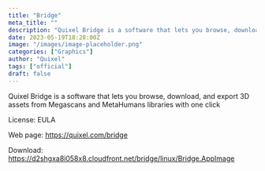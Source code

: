 ```yaml
---
title: "Bridge"
meta_title: ""
description: "Quixel Bridge is a software that lets you browse, download, and export 3D assets from Megascans and MetaHumans libraries with one click"
date: 2023-05-19T18:28:00Z
image: "/images/image-placeholder.png"
categories: ["Graphics"]
author: "Quixel"
tags: ["official"]
draft: false
---
```


Quixel Bridge is a software that lets you browse, download, and export 3D assets from Megascans and MetaHumans libraries with one click

License: EULA

Web page: https://quixel.com/bridge

Download: https://d2shgxa8i058x8.cloudfront.net/bridge/linux/Bridge.AppImage
